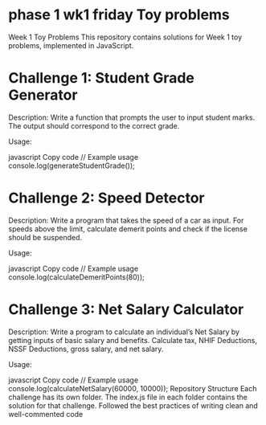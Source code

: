 # phase 1 wk1 friday Toy problems
Week 1 Toy Problems
This repository contains solutions for Week 1 toy problems, implemented in JavaScript.

# Challenge 1: Student Grade Generator
Description:
Write a function that prompts the user to input student marks. The output should correspond to the correct grade.

Usage:

javascript
Copy code
// Example usage
console.log(generateStudentGrade());

# Challenge 2: Speed Detector

Description:
Write a program that takes the speed of a car as input. For speeds above the limit, calculate demerit points and check if the license should be suspended.

Usage:

javascript
Copy code
// Example usage
console.log(calculateDemeritPoints(80));

# Challenge 3: Net Salary Calculator

Description:
Write a program to calculate an individual’s Net Salary by getting inputs of basic salary and benefits. Calculate tax, NHIF Deductions, NSSF Deductions, gross salary, and net salary.

Usage:

javascript
Copy code
// Example usage
console.log(calculateNetSalary(60000, 10000));
Repository Structure
Each challenge has its own folder.
The index.js file in each folder contains the solution for that challenge.
Followed the best practices of writing clean and well-commented code